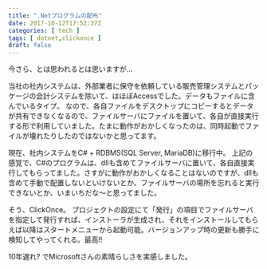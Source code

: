 ```yaml
---
title: ".Netプログラムの配布"
date: 2017-10-12T17:52:37Z
categories: [ tech ]
tags: [ dotnet,clickonce ]
draft: false
---
```


今さら、とは思われるとは思いますが...

当社の社内システムは、外部業者に保守を依頼している販売管理システムとパッケージの会計システムを除いて、はほぼAccessでした。データもファイルに含んでいるタイプ。
なので、各自ファイルをデスクトップにコピーするとデータが共有できなくなるので、ファイルサーバにファイルを置いて、各自が直接実行する形で利用していました。たまに動作がおかしくなったのは、同時起動でファイルが壊れたりしたのではないかと思ってます。

現在、社内システムをC# + RDBMS(SQL Server, MariaDB)に移行中。
上記の感覚で、C#のプログラムは、dllも含めてファイルサーバに置いて、各自直接実行してもらってました。さすがに動作がおかしくなることはないのですが、dllも含めて手動で配置しないといけないとか、ファイルサーバの場所を忘れると実行できないとか、いまいちだな～と思ってました。

そう、ClickOnce。
プロジェクトの設定にて「発行」の項目でファイルサーバを指定して発行すれば、インストーラが生成され、それをインストールしてもらえば以降はスタートメニューから起動可能。バージョンアップ時の更新も勝手に検知してやってくれる。最高!!

10年遅れ? でMicrosoftさんの素晴らしさを実感しました。